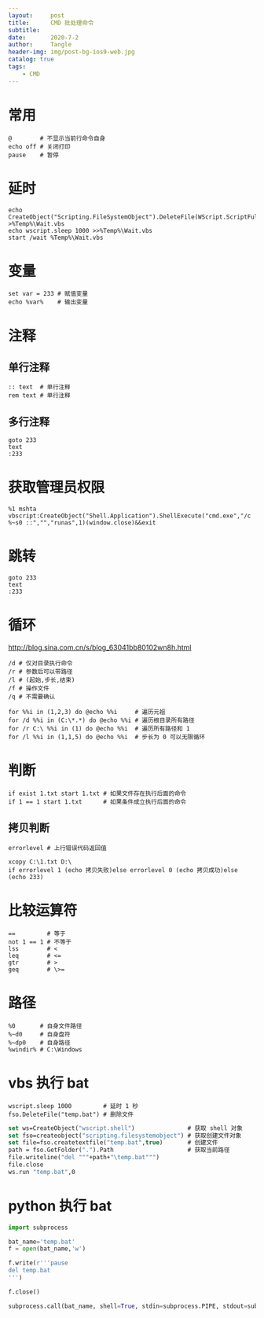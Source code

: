 ```yaml
---
layout:     post
title:      CMD 批处理命令
subtitle:   
date:       2020-7-2
author:     Tangle
header-img: img/post-bg-ios9-web.jpg
catalog: true
tags:
    - CMD
---
```


# 常用

```
@        # 不显示当前行命令自身
echo off # 关闭打印
pause    # 暂停
```

# 延时

```
echo CreateObject("Scripting.FileSystemObject").DeleteFile(WScript.ScriptFullName) >%Temp%\Wait.vbs
echo wscript.sleep 1000 >>%Temp%\Wait.vbs
start /wait %Temp%\Wait.vbs
```

# 变量

```
set var = 233 # 赋值变量
echo %var%    # 输出变量
```

# 注释

## 单行注释

```
:: text  # 单行注释
rem text # 单行注释
```

## 多行注释

```
goto 233
text
:233
```

# 获取管理员权限

```
%1 mshta vbscript:CreateObject("Shell.Application").ShellExecute("cmd.exe","/c %~s0 ::","","runas",1)(window.close)&&exit
```

# 跳转

```
goto 233
text
:233
```

# 循环

<http://blog.sina.com.cn/s/blog_63041bb80102wn8h.html>

```
/d # 仅对目录执行命令
/r # 参数后可以带路径
/l # (起始,步长,结束)
/f # 操作文件
/q # 不需要确认
```

```
for %%i in (1,2,3) do @echo %%i     # 遍历元祖
for /d %%i in (C:\*.*) do @echo %%i # 遍历根目录所有路径
for /r C:\ %%i in (1) do @echo %%i  # 遍历所有路径和 1
for /l %%i in (1,1,5) do @echo %%i  # 步长为 0 可以无限循环
```

# 判断

```
if exist 1.txt start 1.txt # 如果文件存在执行后面的命令
if 1 == 1 start 1.txt      # 如果条件成立执行后面的命令
```

## 拷贝判断

```
errorlevel # 上行错误代码返回值
```

```
xcopy C:\1.txt D:\
if errorlevel 1 (echo 拷贝失败)else errorlevel 0 (echo 拷贝成功)else (echo 233)
```

# 比较运算符

```
==         # 等于
not 1 == 1 # 不等于
lss        # <
leq        # <=
gtr        # >
geq        # \>=
```

# 路径

```
%0       # 自身文件路径
%~d0     # 自身盘符
%~dp0    # 自身路径
%windir% # C:\Windows
```

# vbs 执行 bat

```
wscript.sleep 1000         # 延时 1 秒
fso.DeleteFile("temp.bat") # 删除文件
```

```vb
set ws=CreateObject("wscript.shell")               # 获取 shell 对象
set fso=createobject("scripting.filesystemobject") # 获取创建文件对象
set file=fso.createtextfile("temp.bat",true)       # 创建文件
path = fso.GetFolder(".").Path                     # 获取当前路径
file.writeline("del """+path+"\temp.bat""")
file.close
ws.run "temp.bat",0
```

# python 执行 bat

```python
import subprocess

bat_name='temp.bat'
f = open(bat_name,'w')

f.write(r'''pause
del temp.bat
''')

f.close()

subprocess.call(bat_name, shell=True, stdin=subprocess.PIPE, stdout=subprocess.PIPE, stderr=subprocess.PIPE)
```
